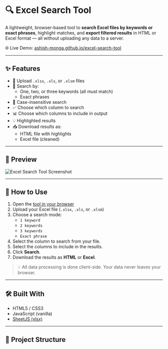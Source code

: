 # 🔍 Excel Search Tool

A lightweight, browser-based tool to **search Excel files by keywords or exact phrases**, highlight matches, and **export filtered results** in HTML or Excel format — all without uploading any data to a server.

🌐 Live Demo: [ashish-monga.github.io/excel-search-tool](https://ashish-monga.github.io/excel-search-tool/)

---

## ✨ Features

- 📂 Upload `.xlsx`, `.xls`, or `.xlsm` files
- 🔎 Search by:
  - One, two, or three keywords (all must match)
  - Exact phrases
- 🔡 Case-insensitive search
- ✅ Choose which column to search
- 📊 Choose which columns to include in output
- 💡 Highlighted results
- 📥 Download results as:
  - HTML file with highlights
  - Excel file (cleaned)

---

## 📸 Preview

![Excel Search Tool Screenshot](https://raw.githubusercontent.com/ashish-monga/excel-search-tool/main/preview.png) <!-- Add your actual screenshot URL if available -->

---

## 🚀 How to Use

1. Open the [tool in your browser](https://ashish-monga.github.io/excel-search-tool/)
2. Upload your Excel file (`.xlsx`, `.xls`, or `.xlsm`)
3. Choose a search mode:
   - `1 keyword`
   - `2 keywords`
   - `3 keywords`
   - `Exact phrase`
4. Select the column to search from your file.
5. Select the columns to include in the results.
6. Click **Search**.
7. Download the results as **HTML** or **Excel**.

> 💡 All data processing is done client-side. Your data never leaves your browser.

---

## 🛠️ Built With

- HTML5 / CSS3
- JavaScript (vanilla)
- [SheetJS (xlsx)](https://github.com/SheetJS/sheetjs)

---

## 📁 Project Structure

